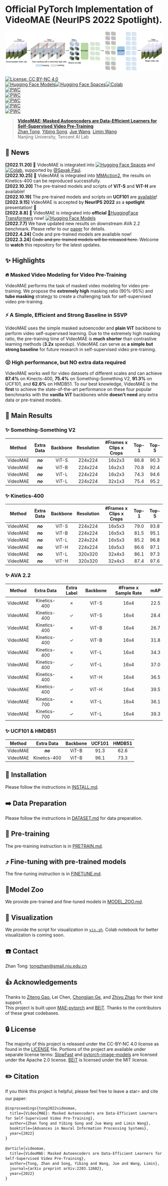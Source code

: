 # Official PyTorch Implementation of VideoMAE (NeurIPS 2022 Spotlight).

![VideoMAE Framework](figs/videomae.jpg)

[![License: CC BY-NC 4.0](https://img.shields.io/badge/License-CC_BY--NC_4.0-lightgrey.svg)](https://creativecommons.org/licenses/by-nc/4.0/)<br>
[![Hugging Face Models](https://img.shields.io/badge/%F0%9F%A4%97%20Hugging%20Face-Models-blue)](https://huggingface.co/models?other=videomae)[![Hugging Face Spaces](https://img.shields.io/badge/%F0%9F%A4%97%20Hugging%20Face-Spaces-blue)](https://huggingface.co/spaces/sayakpaul/video-classification-ucf101-subset)[![Colab](https://colab.research.google.com/assets/colab-badge.svg)](https://colab.research.google.com/github/huggingface/notebooks/blob/main/examples/video_classification.ipynb)<br>
[![PWC](https://img.shields.io/endpoint.svg?url=https://paperswithcode.com/badge/videomae-masked-autoencoders-are-data-1/action-recognition-in-videos-on-something)](https://paperswithcode.com/sota/action-recognition-in-videos-on-something?p=videomae-masked-autoencoders-are-data-1)<br>
[![PWC](https://img.shields.io/endpoint.svg?url=https://paperswithcode.com/badge/videomae-masked-autoencoders-are-data-1/action-classification-on-kinetics-400)](https://paperswithcode.com/sota/action-classification-on-kinetics-400?p=videomae-masked-autoencoders-are-data-1)<br>[![PWC](https://img.shields.io/endpoint.svg?url=https://paperswithcode.com/badge/videomae-masked-autoencoders-are-data-1/action-recognition-on-ava-v2-2)](https://paperswithcode.com/sota/action-recognition-on-ava-v2-2?p=videomae-masked-autoencoders-are-data-1)<br>
[![PWC](https://img.shields.io/endpoint.svg?url=https://paperswithcode.com/badge/videomae-masked-autoencoders-are-data-1/self-supervised-action-recognition-on-ucf101)](https://paperswithcode.com/sota/self-supervised-action-recognition-on-ucf101?p=videomae-masked-autoencoders-are-data-1)<br>
[![PWC](https://img.shields.io/endpoint.svg?url=https://paperswithcode.com/badge/videomae-masked-autoencoders-are-data-1/self-supervised-action-recognition-on-hmdb51)](https://paperswithcode.com/sota/self-supervised-action-recognition-on-hmdb51?p=videomae-masked-autoencoders-are-data-1)


> [**VideoMAE: Masked Autoencoders are Data-Efficient Learners for Self-Supervised Video Pre-Training**](https://arxiv.org/abs/2203.12602)<br>
> [Zhan Tong](https://github.com/yztongzhan), [Yibing Song](https://ybsong00.github.io/), [Jue Wang](https://juewang725.github.io/), [Limin Wang](http://wanglimin.github.io/)<br>Nanjing University, Tencent AI Lab

## 📰 News
**[2022.11.20]** 👀 VideoMAE is integrated into [![Hugging Face Spaces](https://img.shields.io/badge/%F0%9F%A4%97%20Hugging%20Face-Spaces-blue)](https://huggingface.co/spaces/sayakpaul/video-classification-ucf101-subset) and [![Colab](https://colab.research.google.com/assets/colab-badge.svg)](https://colab.research.google.com/github/huggingface/notebooks/blob/main/examples/video_classification.ipynb), supported by [@Sayak Paul](https://github.com/sayakpaul).<br>
**[2022.10.25]** 👀 VideoMAE is integrated into [MMAction2](https://github.com/open-mmlab/mmaction2/tree/dev-1.x/configs/recognition/videomae), the results  on Kinetics-400 can be reproduced successfully. <br>
**[2022.10.20]** The pre-trained models and scripts of **ViT-S** and **ViT-H** are available! <br>
**[2022.10.19]** The pre-trained models and scripts on **UCF101** are [available](MODEL_ZOO.md#UCF101)! <br>
**[2022.9.15]** VideoMAE is accepted by **NeurIPS 2022** as a **spotlight** presentation! 🎉 <br>
**[2022.8.8]** 👀 VideoMAE is integrated into **official** [🤗HuggingFace Transformers](https://huggingface.co/docs/transformers/main/en/model_doc/videomae) now! [![Hugging Face Models](https://img.shields.io/badge/%F0%9F%A4%97%20Hugging%20Face-Models-blue)](https://huggingface.co/models?other=videomae)<br>
**[2022.7.7]**  We have updated new results on downstream AVA 2.2 benchmark. Please refer to our [paper](https://arxiv.org/abs/2203.12602) for details. <br>
**[2022.4.24]**  Code and pre-trained models are available now! <br>
**[2022.3.24]** ~~Code and pre-trained models will be released here.~~ Welcome to **watch** this repository for the latest updates.

## ✨ Highlights

### 🔥 Masked Video Modeling for Video Pre-Training

VideoMAE performs the task of masked video modeling for video pre-training. We propose the **extremely high** masking ratio (90%-95%) and **tube masking** strategy to create a challenging task for self-supervised video pre-training.

### ⚡️ A Simple, Efficient and Strong Baseline in SSVP

VideoMAE uses the simple masked autoencoder and **plain ViT** backbone to perform video self-supervised learning. Due to the extremely high masking ratio, the pre-training time of VideoMAE is **much shorter** than contrastive learning methods (**3.2x** speedup). VideoMAE can serve as **a simple but strong baseline** for future research in self-supervised video pre-training.

### 😮 High performance, but NO extra data required

VideoMAE works well for video datasets of different scales and can achieve **87.4%** on Kinects-400, **75.4%** on Something-Something V2, **91.3%** on UCF101, and **62.6%** on HMDB51. To our best knowledge, VideoMAE is the **first** to achieve the state-of-the-art performance on these four popular benchmarks with the **vanilla ViT** backbones while **doesn't need** any extra data or pre-trained models.

## 🚀 Main Results

### ✨ Something-Something V2

|  Method  | Extra Data | Backbone | Resolution | #Frames x Clips x Crops | Top-1 | Top-5 |
| :------: | :--------: | :------: | :--------: | :---------------------: | :---: | :---: |
| VideoMAE |  ***no***  |  ViT-S   |  224x224   |         16x2x3          | 66.8  | 90.3  |
| VideoMAE |  ***no***  |  ViT-B   |  224x224   |         16x2x3          | 70.8  | 92.4  |
| VideoMAE |  ***no***  |  ViT-L   |  224x224   |         16x2x3          | 74.3  | 94.6  |
| VideoMAE |  ***no***  |  ViT-L   |  224x224   |         32x1x3          | 75.4  | 95.2  |

### ✨ Kinetics-400

|  Method  | Extra Data | Backbone | Resolution | #Frames x Clips x Crops | Top-1 | Top-5 |
| :------: | :--------: | :------: | :--------: | :---------------------: | :---: | :---: |
| VideoMAE |  ***no***  |  ViT-S   |  224x224   |         16x5x3          | 79.0  | 93.8  |
| VideoMAE |  ***no***  |  ViT-B   |  224x224   |         16x5x3          | 81.5  | 95.1  |
| VideoMAE |  ***no***  |  ViT-L   |  224x224   |         16x5x3          | 85.2  | 96.8  |
| VideoMAE |  ***no***  |  ViT-H   |  224x224   |         16x5x3          | 86.6  | 97.1  |
| VideoMAE |  ***no***  |  ViT-L   |  320x320   |         32x4x3          | 86.1  | 97.3  |
| VideoMAE |  ***no***  |  ViT-H   |  320x320   |         32x4x3          | 87.4  | 97.6  |

### ✨ AVA 2.2

|  Method  |  Extra Data  | Extra Label | Backbone | #Frame x Sample Rate | mAP  |
| :------: | :----------: | :---------: | :------: | :------------------: | :--: |
| VideoMAE | Kinetics-400 |   &cross;   |  ViT-S   |         16x4         | 22.5 |
| VideoMAE | Kinetics-400 |   &check;   |  ViT-S   |         16x4         | 28.4 |
| VideoMAE | Kinetics-400 |   &cross;   |  ViT-B   |         16x4         | 26.7 |
| VideoMAE | Kinetics-400 |   &check;   |  ViT-B   |         16x4         | 31.8 |
| VideoMAE | Kinetics-400 |   &cross;   |  ViT-L   |         16x4         | 34.3 |
| VideoMAE | Kinetics-400 |   &check;   |  ViT-L   |         16x4         | 37.0 |
| VideoMAE | Kinetics-400 |   &cross;   |  ViT-H   |         16x4         | 36.5 |
| VideoMAE | Kinetics-400 |   &check;   |  ViT-H   |         16x4         | 39.5 |
| VideoMAE | Kinetics-700 |   &cross;   |  ViT-L   |         16x4         | 36.1 |
| VideoMAE | Kinetics-700 |   &check;   |  ViT-L   |         16x4         | 39.3 |

### ✨ UCF101 & HMDB51

|  Method  |  Extra Data  | Backbone | UCF101 | HMDB51 |
| :------: | :----------: | :------: | :----: | :----: |
| VideoMAE |   ***no***   |  ViT-B   |  91.3  |  62.6  |
| VideoMAE | Kinetics-400 |  ViT-B   |  96.1  |  73.3  |

## 🔨 Installation

Please follow the instructions in [INSTALL.md](INSTALL.md).

## ➡️ Data Preparation

Please follow the instructions in [DATASET.md](DATASET.md) for data preparation.

## 🔄 Pre-training

The pre-training instruction is in [PRETRAIN.md](PRETRAIN.md).

## ⤴️ Fine-tuning with pre-trained models

The fine-tuning instruction is in [FINETUNE.md](FINETUNE.md).

## 📍Model Zoo

We provide pre-trained and fine-tuned models in [MODEL_ZOO.md](MODEL_ZOO.md).

## 👀 Visualization

We provide the script for visualization in [`vis.sh`](vis.sh).  Colab notebook for better visualization is coming soon.

## ☎️ Contact 

Zhan Tong: tongzhan@smail.nju.edu.cn

## 👍 Acknowledgements

Thanks to [Ziteng Gao](https://sebgao.github.io/), Lei Chen, [Chongjian Ge](https://chongjiange.github.io/), and [Zhiyu Zhao](https://github.com/JerryFlymi) for their kind support.<br>
This project is built upon [MAE-pytorch](https://github.com/pengzhiliang/MAE-pytorch) and [BEiT](https://github.com/microsoft/unilm/tree/master/beit). Thanks to the contributors of these great codebases.

## 🔒 License

The majority of this project is released under the CC-BY-NC 4.0 license as found in the [LICENSE](https://github.com/MCG-NJU/VideoMAE/blob/main/LICENSE) file. Portions of the project are available under separate license terms: [SlowFast](https://github.com/facebookresearch/SlowFast) and [pytorch-image-models](https://github.com/rwightman/pytorch-image-models) are licensed under the Apache 2.0 license. [BEiT](https://github.com/microsoft/unilm/tree/master/beit) is licensed under the MIT license.

## ✏️ Citation

If you think this project is helpful, please feel free to leave a star⭐️ and cite our paper:

```
@inproceedings{tong2022videomae,
  title={Video{MAE}: Masked Autoencoders are Data-Efficient Learners for Self-Supervised Video Pre-Training},
  author={Zhan Tong and Yibing Song and Jue Wang and Limin Wang},
  booktitle={Advances in Neural Information Processing Systems},
  year={2022}
}

@article{videomae,
  title={VideoMAE: Masked Autoencoders are Data-Efficient Learners for Self-Supervised Video Pre-Training},
  author={Tong, Zhan and Song, Yibing and Wang, Jue and Wang, Limin},
  journal={arXiv preprint arXiv:2203.12602},
  year={2022}
}
```
